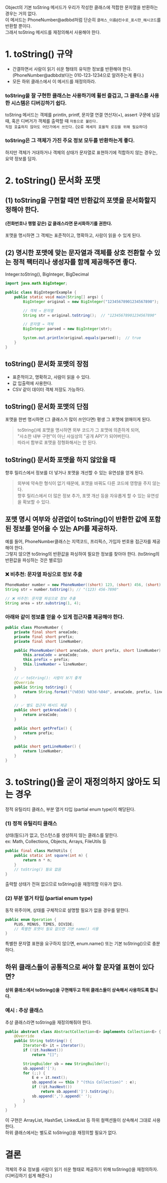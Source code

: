 Object의 기본 toString 메서드가 우리가 작성한 클래스에 적합한 문자열을 반환하는 경우는 거의 없다. <br>
이 메서드는 PhoneNumber@adbbd처럼 단순히 `클래스_이름@진수로_표시한_해시코드`를 반환할 뿐이다. <br>
그래서 toString 메서드를 재정의해서 사용해야 한다. <br>

# 1. toString() 규약
+ 간결하면서 사람이 읽기 쉬운 형태의 유익한 정보를 반환해야 한다. <br> (PhoneNumber@adbbd보다는 010-123-1234으로 알려주는게 좋다.)
+ 모든 하위 클래스에서 이 메서드를 재정의하라.

### toString을 잘 구현한 클래스는 사용하기에 휠씬 즐겁고, 그 클래스를 사용한 시스템은 디버깅하기 쉽다.
toString 메서드는 객체를 println, printf, 문자열 연결 연산자(+), assert 구문에 넘길 때, 혹은 디버거가 객체를 출력할 때 `자동으로 불린다.` <br>
`직접 호출하지 않아도 어딘가에서 쓰인다.` (`오류 메세지 효율적 로깅을 위해 필요하다`)

### toString은 그 객체가 가진 주요 정보 모두를 반환하는게 좋다.
하지만 객체가 거대하거나 객체의 상태가 문자열로 표현하기에 적합하지 않는 경우는, 요약 정보를 담자.

# 2. toString() 문서화 포맷
## (1) toString을 구현할 때면 반환값의 포맷을 문서화할지 정해야 한다.
#### (전화번호나 행렬 같은) 값 클래스라면 문서화하기를 권한다.
포맷을 명시하면 그 객체는 표준적이고, 명확하고, 사람이 읽을 수 있게 된다. <br>

## (2) 명시한 포맷에 맞는 문자열과 객체를 상호 전환할 수 있는 정적 팩터리나 생성자를 함께 제공해주면 좋다.
Integer.toString(),  BigInteger, BigDecimal
```java
import java.math.BigInteger;

public class BigIntegerExample {
    public static void main(String[] args) {
        BigInteger original = new BigInteger("12345678901234567890");

        // 객체 → 문자열
        String str = original.toString();  // "12345678901234567890"

        // 문자열 → 객체
        BigInteger parsed = new BigInteger(str);

        System.out.println(original.equals(parsed));  // true
    }
}
```

## toString() 문서화 포맷의 장점
+ 표준적이고, 명확하고, 사람이 읽을 수 있다.
+ 값 입출력에 사용한다.
+ CSV 같이 데이터 객체 저장도 가능하다.

## toString() 문서화 포맷의 단점
포맷을 한번 명시하면 (그 클래스가 많이 쓰인다면) 평생 그 포맷에 얽매이게 된다. <br>
> toString()에 포맷을 명시하면 외부 코드가 그 포맷에 의존하게 되어, <br>
> "사소한 내부 구현"이 아닌 사실상의 "공개 API"가 되어버린다. <br>
> 따라서 함부로 포맷을 정형화해서는 안 된다.

## toString() 문서화 포맷을 하지 않았을 때
향후 릴리스에서 정보를 더 넣거나 포맷을 개선할 수 있는 유연성을 얻게 된다.
> 외부에 약속한 형식이 없기 때문에, 포맷을 바꿔도 다른 코드에 영향을 주지 않는다. <br>
>  향후 릴리스에서 더 많은 정보 추가, 포맷 개선 등을 자유롭게 할 수 있는 유연성을 확보할 수 있다.

## 포맷 명시 여부와 상관없이 toString()이 반환한 값에 포함된 정보를 얻어올 수 있는 API를 제공하자.
예를 들어, PhoneNumber클래스는 지역코드, 프리픽스, 가입자 번호용 접근자를 제공해야 한다. <br>
그렇지 않으면 toString의 반환값을 파싱하여 필요한 정보를 찾아야 한다. (toString의 반환값을 파싱하는 것은 별로임)
###  ❌ 비추천: 문자열 파싱으로 정보 추출
```java
PhoneNumber number = new PhoneNumber((short) 123, (short) 456, (short) 7890);
String str = number.toString(); // "(123) 456-7890"

// ❌ 비추천: 문자열 파싱으로 정보 추출
String area = str.substring(1, 4);
```


### 아래와 같이 정보를 얻을 수 있게 접근자를 제공해야 한다.
```java
public class PhoneNumber {
    private final short areaCode;
    private final short prefix;
    private final short lineNumber;

    public PhoneNumber(short areaCode, short prefix, short lineNumber) {
        this.areaCode = areaCode;
        this.prefix = prefix;
        this.lineNumber = lineNumber;
    }

    // ✅ toString(): 사람이 보기 좋게
    @Override
    public String toString() {
        return String.format("(%03d) %03d-%04d", areaCode, prefix, lineNumber);
    }

    // ✅ 별도 접근자 메서드 제공
    public short getAreaCode() {
        return areaCode;
    }

    public short getPrefix() {
        return prefix;
    }

    public short getLineNumber() {
        return lineNumber;
    }
}
```

# 3. toString()을 굳이 재정의하지 않아도 되는 경우
정적 유틸리티 클래스, 부분 열거 타입 (partial enum type)이 해당된다.
###  (1) 정적 유틸리티 클래스
상태(필드)가 없고, 인스턴스를 생성하지 않는 클래스를 말한다. <br>
ex: Math, Collections, Objects, Arrays, FileUtils 등

```java
public final class MathUtils {
    public static int square(int n) {
        return n * n;
    }
    // toString() 필요 없음
}
```
출력할 상태가 전혀 없으므로 toString()을 재정의할 이유가 없다.

### (2) 부분 열거 타입 (partial enum type)
동작 위주이며, 상태를 구체적으로 설명할 필요가 없을 경우를 말한다. <br>

```java
public enum Operation {
    PLUS, MINUS, TIMES, DIVIDE;
    // 특별한 포맷이 필요 없으면 기본 name() 사용
}
```
특별한 문자열 표현을 요구하지 않으면, enum.name() 또는 기본 toString()으로 충분하다.


## 하위 클래스들이 공통적으로 써야 할 문자열 표현이 있다면?
#### 상위 클래스에서 toString()을 구현해두고 하위 클래스들이 상속해서 사용하도록 합니다.
### 예시 : 추상 클래스
추상 클래스라면 toString을 재정의해줘야 한다. <br>

```java
public abstract class AbstractCollection<E> implements Collection<E> {
    @Override
    public String toString() {
        Iterator<E> it = iterator();
        if (!it.hasNext())
            return "[]";

        StringBuilder sb = new StringBuilder();
        sb.append('[');
        for (;;) {
            E e = it.next();
            sb.append(e == this ? "(this Collection)" : e);
            if (!it.hasNext())
                return sb.append(']').toString();
            sb.append(',').append(' ');
        }
    }
}
```

이 구현은 ArrayList, HashSet, LinkedList 등 하위 컬렉션들이 상속해서 그대로 사용한다. <br>
하위 클래스에서는 별도로 toString()을 재정의할 필요가 없다.

# 결론
객체의 주요 정보를 사람이 읽기 쉬운 형태로 제공하기 위해 toString()을 재정의하자. (디버깅하기 쉽게 해준다.)

